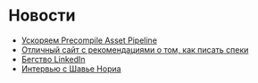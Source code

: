 # Новости
* [Ускоряем Precompile Asset Pipeline](https://github.com/ndbroadbent/turbo-sprockets-rails3)
* [Отличный сайт с рекомендациями о том, как писать спеки](http://betterspecs.org/)
* [Бегство LinkedIn](http://highscalability.com/blog/2012/10/4/linkedin-moved-from-rails-to-node-27-servers-cut-and-up-to-2.html)
* [Интервью с Шавье Нориа](http://rubysource.com/xavier-noria-the-code-gardener/)
